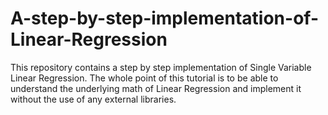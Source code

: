 # A-step-by-step-implementation-of-Linear-Regression
This repository contains a step by step implementation of Single Variable Linear Regression. The whole  point of this tutorial is to be able to understand the underlying math of Linear Regression and implement it without the use of any external libraries.
